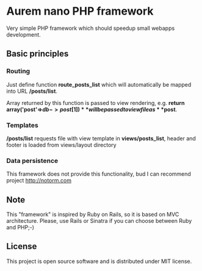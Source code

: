 # Aurem nano PHP framework #

Very simple PHP framework which should speedup small webapps development.

## Basic principles ##

### Routing ###
Just define function **route_posts_list** which will automatically be mapped into URL **/posts/list**.

Array returned by this function is passed to view rendering, e.g. **return array('post'=>$db->post[1])** will be passed to view file as **$post**.

### Templates ###
**/posts/list** requests file with view template in **views/posts_list**, header and footer is loaded from views/layout directory

### Data persistence ###
This framework does not provide this functionality, bud I can recommend project http://notorm.com


## Note ##
This "framework" is inspired by Ruby on Rails, so it is based on MVC architecture. Please, use Rails or Sinatra if you can choose between Ruby and PHP;-)

## License ##
This project is open source software and is distributed under MIT license.
